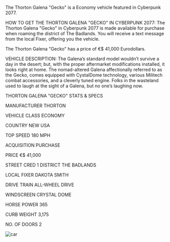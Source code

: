 The Thorton Galena "Gecko" is a Economy vehicle featured in Cyberpunk 2077.

HOW TO GET THE THORTON GALENA "GECKO" IN CYBERPUNK 2077:
The Thorton Galena "Gecko" in Cyberpunk 2077 is made available for purchase when roaming the district of The Badlands. You will receive a text message from the local Fixer, offering you the vehicle.

The Thorton Galena "Gecko" has a price of €$ 41,000 Eurodollars.

VEHICLE DESCRIPTION:
The Galena’s standard model wouldn’t survive a day in the desert; but, with the proper aftermarket modifications installed, it looks right at home. The nomad-altered Galena affectionally referred to as the Gecko, comes equipped with CystalDome technology, various Militech combat accessories, and a cleverly tuned engine. Folks in the wasteland used to laugh at the sight of a Galena, but no one’s laughing now.

THORTON GALENA "GECKO" STATS & SPECS

MANUFACTURER
THORTON

VEHICLE CLASS
ECONOMY

COUNTRY
NEW USA

TOP SPEED
180 MPH

ACQUISITION
PURCHASE

PRICE
€$ 41,000

STREET CRED
1
DISTRICT
THE BADLANDS

LOCAL FIXER
DAKOTA SMITH

DRIVE TRAIN
ALL-WHEEL DRIVE

WINDSCREEN
CRYSTAL DOME

HORSE POWER
365

CURB WEIGHT
3,175

NO. OF DOORS
2

![car](https://www.gamesatlas.com/images/jch-optimize/ng/images_cyberpunk2077_vehicles_thorton-galena-gecko.webp)

